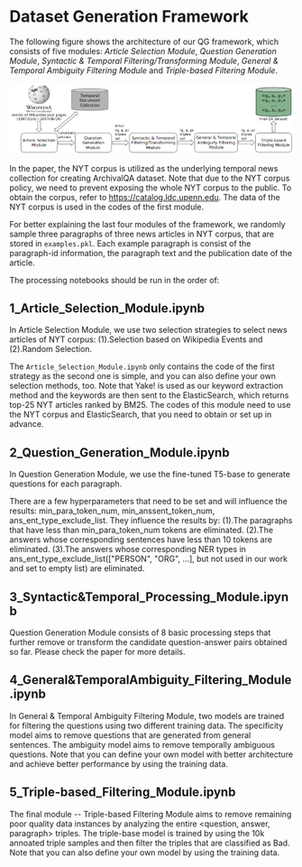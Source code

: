 # Dataset Generation Framework

The following figure shows the architecture of our QG framework, which consists of five modules: <em>Article Selection Module</em>, <em>Question Generation Module</em>, <em>Syntactic & Temporal Filtering/Transforming Module</em>, <em>General & Temporal Ambiguity Filtering Module</em> and <em>Triple-based Filtering Module</em>.
<p align="center">
  <img src="Figures/QG_Framework.png">
</p>

In the paper, the NYT corpus is utilized as the underlying temporal news collection for creating ArchivalQA dataset. Note that due to the NYT corpus policy, we need to prevent exposing the whole NYT corpus to the public. To obtain the corpus, refer to https://catalog.ldc.upenn.edu. The data of the NYT corpus is used in the codes of the first module.

For better explaining the last four modules of the framework, we randomly sample three paragraphs of three news articles in NYT corpus, that are stored in `examples.pkl`. Each example paragraph is consist of the paragraph-id information, the paragraph text and the publication date of the article.

The processing notebooks should be run in the order of:
## 1_Article_Selection_Module.ipynb
In Article Selection Module, we use two selection strategies to select news articles of NYT corpus: (1).Selection based on Wikipedia Events and (2).Random Selection. 

The `Article_Selection_Module.ipynb` only contains the code of the first strategy as the second one is simple, and you can also define your own selection methods, too. Note that Yake! is used as our keyword extraction method and the keywords are then sent to the ElasticSearch, which returns top-25 NYT articles ranked by BM25. The codes of this module need to use the NYT corpus and ElasticSearch, that you need to obtain or set up in advance.

## 2_Question_Generation_Module.ipynb
In Question Generation Module, we use the fine-tuned T5-base to generate questions for each paragraph.

There are a few hyperparameters that need to be set and will influence the results: min_para_token_num, min_anssent_token_num, ans_ent_type_exclude_list. They influence the results by: (1).The paragraphs that have less than min_para_token_num tokens are eliminated. (2).The answers whose corresponding sentences have less than 10 tokens are eliminated. (3).The answers whose corresponding NER types in ans_ent_type_exclude_list(["PERSON", "ORG", ...], but not used in our work and set to empty list) are eliminated.

## 3_Syntactic&Temporal_Processing_Module.ipynb
Question Generation Module consists of 8 basic processing steps that further remove or transform the candidate question-answer pairs obtained so far. Please check the paper for more details.

## 4_General&TemporalAmbiguity_Filtering_Module.ipynb
In General & Temporal Ambiguity Filtering Module, two models are trained for filtering the questions using two different training data. The specificity model aims to remove questions that are generated from general sentences. The ambiguity model aims to remove temporally ambiguous questions. Note that you can define your own model with better architecture and achieve better performance by using the training data.

## 5_Triple-based_Filtering_Module.ipynb
The final module -- Triple-based Filtering Module aims to remove remaining poor quality data instances by analyzing the entire <question, answer, paragraph> triples. The triple-base model is trained by using the 10k annoated triple samples and then filter the triples that are classified as Bad. Note that you can also define your own model by using the training data.
